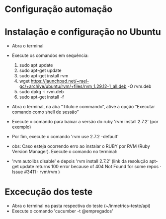 # Configuração automação 

# Instalação e configuração no Ubuntu 
- Abra o terminal 
- Execute os comandos em sequência:
    1) sudo apt update
    2) sudo apt-get update
    3) sudo apt-get install rvm
    4) wget https://launchpad.net/~rael-gc/+archive/ubuntu/rvm/+files/rvm_1.29.12-1_all.deb -O rvm.deb
    5) sudo dpkg -i rvm.deb
    6) sudo apt-get install -f
- Abra o terminal, na aba “Título e commando”, ative a opção “Executar comando como shell de sessão”
- Execute o comando para baixar a versão do ruby 'rvm install 2.7.2' (por exemplo)
- Por fim, execute o comando 'rvm use 2.7.2 -default'

- obs: Caso esteja ocorrendo erro ao instalar o RUBY por RVM (Ruby Version Manager). Execute o comando no terminal: 
- 'rvm autolibs disable' e depois 'rvm install 2.7.2' (link da resolução apt-get update returns 100 error because of 404 Not Found for some repos · Issue #3411 · rvm/rvm ) 

# Excecução dos teste 
- Abra o terminal na pasta respectiva do teste (~/inmetrics-teste/api)
- Execute o comando 'cucumber -t @empregados'